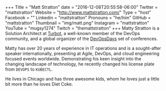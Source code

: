 +++
Title = "Matt Stratton"
date = "2016-12-08T20:55:58-06:00"
Twitter = "mattstratton"
Website = "http://www.mattstratton.com/"
Type = "host"
Facebook = ""
Linkedin = "mattstratton"
Pronouns = "he/him"
GitHub = "mattstratton"
Thumbnail = "img/matt.png"
Instagram = "mattstratton"
YouTube = "mugsy1274"
Twitch = "themattstratton"
+++
Matty Stratton is a Solution Architect at [Turbot](https://turbot.com), a well-known member of the DevOps community, and a global organizer of the [DevOpsDays](https://www.devopsdays.org/) set of conferences.

Matty has over 20 years of experience in IT operations and is a sought-after speaker internationally, presenting at Agile, DevOps, and cloud engineering focused events worldwide. Demonstrating his keen insight into the changing landscape of technology, he recently changed his license plate from `DEVOPS` to `KUBECTL`.

He lives in Chicago and has three awesome kids, whom he loves just a little bit more than he loves Diet Coke.
